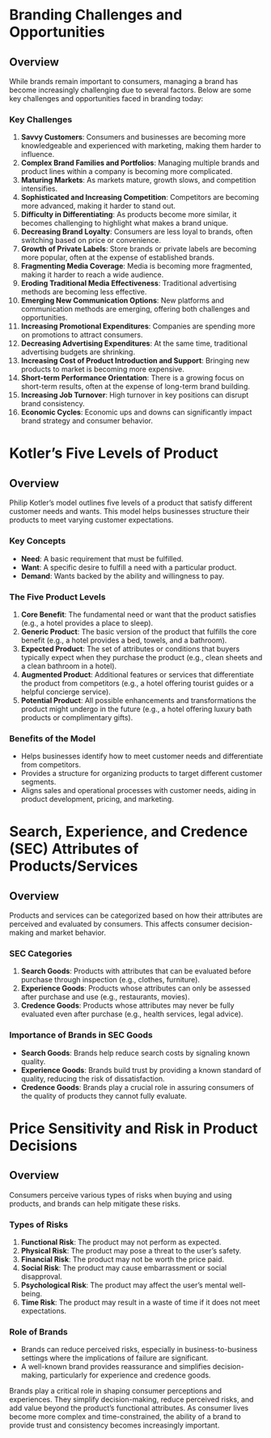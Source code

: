 #  Branding Challenges and Opportunities

## Overview
While brands remain important to consumers, managing a brand has become increasingly challenging due to several factors. Below are some key challenges and opportunities faced in branding today:

### Key Challenges
1. **Savvy Customers**: Consumers and businesses are becoming more knowledgeable and experienced with marketing, making them harder to influence.
2. **Complex Brand Families and Portfolios**: Managing multiple brands and product lines within a company is becoming more complicated.
3. **Maturing Markets**: As markets mature, growth slows, and competition intensifies.
4. **Sophisticated and Increasing Competition**: Competitors are becoming more advanced, making it harder to stand out.
5. **Difficulty in Differentiating**: As products become more similar, it becomes challenging to highlight what makes a brand unique.
6. **Decreasing Brand Loyalty**: Consumers are less loyal to brands, often switching based on price or convenience.
7. **Growth of Private Labels**: Store brands or private labels are becoming more popular, often at the expense of established brands.
8. **Fragmenting Media Coverage**: Media is becoming more fragmented, making it harder to reach a wide audience.
9. **Eroding Traditional Media Effectiveness**: Traditional advertising methods are becoming less effective.
10. **Emerging New Communication Options**: New platforms and communication methods are emerging, offering both challenges and opportunities.
11. **Increasing Promotional Expenditures**: Companies are spending more on promotions to attract consumers.
12. **Decreasing Advertising Expenditures**: At the same time, traditional advertising budgets are shrinking.
13. **Increasing Cost of Product Introduction and Support**: Bringing new products to market is becoming more expensive.
14. **Short-term Performance Orientation**: There is a growing focus on short-term results, often at the expense of long-term brand building.
15. **Increasing Job Turnover**: High turnover in key positions can disrupt brand consistency.
16. **Economic Cycles**: Economic ups and downs can significantly impact brand strategy and consumer behavior.

# Kotler’s Five Levels of Product

## Overview
Philip Kotler’s model outlines five levels of a product that satisfy different customer needs and wants. This model helps businesses structure their products to meet varying customer expectations.

### Key Concepts
- **Need**: A basic requirement that must be fulfilled.
- **Want**: A specific desire to fulfill a need with a particular product.
- **Demand**: Wants backed by the ability and willingness to pay.

### The Five Product Levels
1. **Core Benefit**: The fundamental need or want that the product satisfies (e.g., a hotel provides a place to sleep).
2. **Generic Product**: The basic version of the product that fulfills the core benefit (e.g., a hotel provides a bed, towels, and a bathroom).
3. **Expected Product**: The set of attributes or conditions that buyers typically expect when they purchase the product (e.g., clean sheets and a clean bathroom in a hotel).
4. **Augmented Product**: Additional features or services that differentiate the product from competitors (e.g., a hotel offering tourist guides or a helpful concierge service).
5. **Potential Product**: All possible enhancements and transformations the product might undergo in the future (e.g., a hotel offering luxury bath products or complimentary gifts).

### Benefits of the Model
- Helps businesses identify how to meet customer needs and differentiate from competitors.
- Provides a structure for organizing products to target different customer segments.
- Aligns sales and operational processes with customer needs, aiding in product development, pricing, and marketing.

# Search, Experience, and Credence (SEC) Attributes of Products/Services

## Overview
Products and services can be categorized based on how their attributes are perceived and evaluated by consumers. This affects consumer decision-making and market behavior.

### SEC Categories
1. **Search Goods**: Products with attributes that can be evaluated before purchase through inspection (e.g., clothes, furniture).
2. **Experience Goods**: Products whose attributes can only be assessed after purchase and use (e.g., restaurants, movies).
3. **Credence Goods**: Products whose attributes may never be fully evaluated even after purchase (e.g., health services, legal advice).

### Importance of Brands in SEC Goods
- **Search Goods**: Brands help reduce search costs by signaling known quality.
- **Experience Goods**: Brands build trust by providing a known standard of quality, reducing the risk of dissatisfaction.
- **Credence Goods**: Brands play a crucial role in assuring consumers of the quality of products they cannot fully evaluate.

# Price Sensitivity and Risk in Product Decisions

## Overview
Consumers perceive various types of risks when buying and using products, and brands can help mitigate these risks.

### Types of Risks
1. **Functional Risk**: The product may not perform as expected.
2. **Physical Risk**: The product may pose a threat to the user’s safety.
3. **Financial Risk**: The product may not be worth the price paid.
4. **Social Risk**: The product may cause embarrassment or social disapproval.
5. **Psychological Risk**: The product may affect the user’s mental well-being.
6. **Time Risk**: The product may result in a waste of time if it does not meet expectations.

### Role of Brands
- Brands can reduce perceived risks, especially in business-to-business settings where the implications of failure are significant.
- A well-known brand provides reassurance and simplifies decision-making, particularly for experience and credence goods.


Brands play a critical role in shaping consumer perceptions and experiences. They simplify decision-making, reduce perceived risks, and add value beyond the product’s functional attributes. As consumer lives become more complex and time-constrained, the ability of a brand to provide trust and consistency becomes increasingly important.
